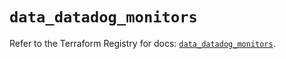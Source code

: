 # `data_datadog_monitors`

Refer to the Terraform Registry for docs: [`data_datadog_monitors`](https://registry.terraform.io/providers/datadog/datadog/3.56.0/docs/data-sources/monitors).
